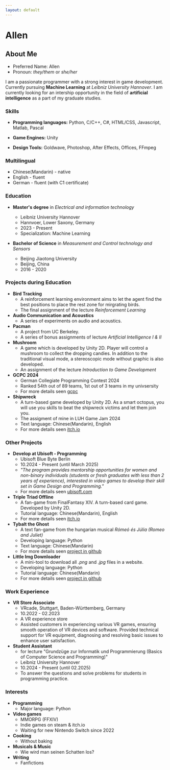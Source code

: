 ```yaml
---
layout: default
---
```

# Allen

## About Me

- Preferred Name: Allen
- Pronoun: *they/them* or *she/her*

I am a passionate programmer with a strong interest in game development. Currently pursuing **Machine Learning** at *Leibniz University Hannover*. I am currently looking for an intership opportunity in the field of **artificial intelligence** as a part of my graduate studies.

### Skills

- **Programming languages:** Python, C/C++, C#, HTML/CSS, Javascript, Matlab, Pascal
  
- **Game Engines:** Unity

- **Design Tools:** Goldwave, Photoshop, After Effects, Offices, FFmpeg

### Multilingual

* Chinese(Mandarin) - native
* English - fluent
* German - fluent (with C1 certificate)

### Education

- **Master's degree** in *Electrical and information technology*
  - Leibniz University Hannover
  - Hannvoer, Lower Saxony, Germany
  - 2023 - Present
  - Specialization: Machine Learning

- **Bachelor of Science** in *Measurement and Control technology and Sensors*
  - Beijing Jiaotong University
  - Beijing, China
  - 2016 - 2020

### Projects during Education

- **Bird Tracking**
  - A reinforcement learning environment aims to let the agent find the best positions to place the rest zone for mirgrating birds.
  - The final assignment of the lecture *Reinforcement Learning*
- **Audio Communication and Acoustics**
  - A series of experiments on audio and acoustics.
- **Pacman**
  - A project from UC Berkeley.
  - A series of bonus assignments of lecture *Artificial Intelligence I & II*
- **Mushroom**
  - A game which is developed by Unity 2D. Player will control a mushroom to collect the dropping candies. In addition to the traditional visual mode, a stereoscopic mode without graphic is also developed.
  - An assignment of the lecture *Introduction to Game Development*
- **GCPC 2024**
  - German Collegiate Programming Contest 2024
  - Ranked 54th out of 89 teams, 1st out of 3 teams in my univsersity
  - For more details seen [gcpc](https://gcpc.nwerc.eu/)
- **Shipwreck**
  - A turn-based game developed by Unity 2D. As a smart octopus, you will use you skills to beat the shipwreck victims and let them join you.
  - The assigment of mine in LUH Game Jam 2024
  - Text language: Chinese(Mandarin), English
  - For more details seen [itch.io](https://ashlynxgame.itch.io/shipwreck)
  
### Other Projects

- **Develop at Ubisoft - Programming**
  - Ubisoft Blue Byte Berlin
  - 10.2024 - Present (until March 2025)
  - *"The program provides mentorship opportunities for women and non-binary individuals (students or fresh graduates with less than 2 years of experience), interested in video games to develop their skill set in Game Design and Programming."*
  - For more details seen [ubisoft.com](https://www.ubisoft.com/en-us/company/careers/interns-graduates/develop-at-ubisoft)
- **Triple Triad Offline**
  - A fan-game from FinalFantasy XIV. A turn-based card game. Developed by Unity 2D.
  - Tutorial language: Chinese(Mandarin), English
  - For more details seen [itch.io](https://allen-sstl.itch.io/triple-triad)
- **Tybalt the Ghost**
  - A text fan-game from the hungarian musical *Rómeó és Júlia (Romeo and Juliet)*
  - Developing language: Python
  - Text language: Chinese(Mandarin)
  - For more details seen [project in github](https://github.com/sstlltss/Tybalt_the_Ghost)
- **Little Img Downloader**
  - A mini-tool to download all *.png* and *.jpg* files in a website.
  - Developing language: Python
  - Tutorial language: Chinese(Mandarin)
  - For more details seen [project in github](https://github.com/sstlltss/little-img-downloader)

### Work Experience

- **VR Store Associate**
  - VRcade, Stuttgart, Baden-Württemberg, Germany
  - 10.2022 - 02.2023
  - A VR experience store
  - Assisted customers in experiencing various VR games, ensuring smooth operation of VR devices and software. Provided technical support for VR equipment, diagnosing and resolving basic issues to enhance user satisfaction.
- **Student Assistant** 
  - for lecture "Grundzüge zur Informatik und Programmierung (Basics of Computer Science and Programming)"
  - Leibniz University Hannover
  - 10.2024 - Present (until 02.2025)
  - To answer the questions and solve problems for students in programming practice.
  
### Interests

- **Programming**
  - Major language: Python
- **Video games**
  - MMORPG (FFXIV)
  - Indie games on steam & itch.io
  - Waiting for new Nintendo Switch since 2022
- **Cooking**
  - Without baking
- **Musicals & Music**
  - Wie wird man seinen Schatten los?
- **Writing**
  - Fanfictions
